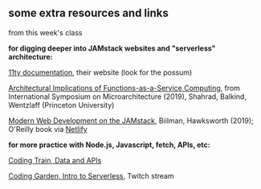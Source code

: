 ## some extra resources and links
from this week's class

**for digging deeper into JAMstack websites and "serverless" architecture:**

[11ty documentation](https://www.11ty.dev/), their website (look for the possum)

[Architectural Implications of Functions-as-a-Service Computing](https://parallel.princeton.edu/papers/micro19-shahrad.pdf), from International Symposium on Microarchitecture (2019), Shahrad, Balkind, Wentzlaff (Princeton University)

[Modern Web Development on the JAMstack](https://www.netlify.com/pdf/oreilly-modern-web-development-on-the-jamstack.pdf), Biilman, Hawksworth (2019); O'Reilly book via [Netlify](https://www.netlify.com/)

**for more practice with Node.js, Javascript, fetch, APIs, etc:**

[Coding Train, Data and APIs](https://thecodingtrain.com/Courses/data-and-apis/)

[Coding Garden, Intro to Serverless](https://www.youtube.com/watch?v=TJHAoEii5mE), Twitch stream

